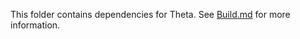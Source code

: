 This folder contains dependencies for Theta.
See [Build.md](../doc/Build.md#dependencies) for more information.